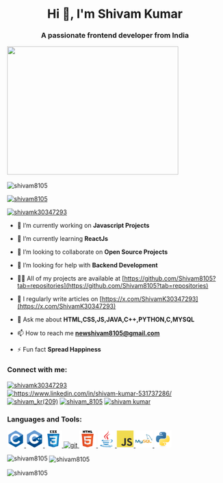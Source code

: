 <h1 align="center">Hi 👋, I'm Shivam Kumar</h1>
<h3 align="center">A passionate frontend developer from India</h3>
<img src="https://cdn.dribbble.com/users/1162077/screenshots/3848914/programmer.gif" width="400px", height="300px">

<p align="left"> <img src="https://komarev.com/ghpvc/?username=shivam8105&label=Profile%20views&color=0e75b6&style=flat" alt="shivam8105" /> </p>

<p align="left"> <a href="https://github.com/ryo-ma/github-profile-trophy"><img src="https://github-profile-trophy.vercel.app/?username=shivam8105" alt="shivam8105" /></a> </p>

<p align="left"> <a href="https://twitter.com/shivamk30347293" target="blank"><img src="https://img.shields.io/twitter/follow/shivamk30347293?logo=twitter&style=for-the-badge" alt="shivamk30347293" /></a> </p>

- 🔭 I’m currently working on **Javascript Projects**

- 🌱 I’m currently learning **ReactJs**

- 👯 I’m looking to collaborate on **Open Source Projects**

- 🤝 I’m looking for help with **Backend Development**

- 👨‍💻 All of my projects are available at [https://github.com/Shivam8105?tab=repositories](https://github.com/Shivam8105?tab=repositories)

- 📝 I regularly write articles on [https://x.com/ShivamK30347293](https://x.com/ShivamK30347293)

- 💬 Ask me about **HTML,CSS,JS,JAVA,C++,PYTHON,C,MYSQL**

- 📫 How to reach me **newshivam8105@gmail.com**

- ⚡ Fun fact **Spread Happiness**

<h3 align="left">Connect with me:</h3>
<p align="left">
<a href="https://twitter.com/shivamk30347293" target="blank"><img align="center" src="https://raw.githubusercontent.com/rahuldkjain/github-profile-readme-generator/master/src/images/icons/Social/twitter.svg" alt="shivamk30347293" height="30" width="40" /></a>
<a href="https://linkedin.com/in/https://www.linkedin.com/in/shivam-kumar-531737286/" target="blank"><img align="center" src="https://raw.githubusercontent.com/rahuldkjain/github-profile-readme-generator/master/src/images/icons/Social/linked-in-alt.svg" alt="https://www.linkedin.com/in/shivam-kumar-531737286/" height="30" width="40" /></a>
<a href="https://instagram.com/shivam_kr(209)" target="blank"><img align="center" src="https://raw.githubusercontent.com/rahuldkjain/github-profile-readme-generator/master/src/images/icons/Social/instagram.svg" alt="shivam_kr(209)" height="30" width="40" /></a>
<a href="https://codeforces.com/profile/shivam_8105" target="blank"><img align="center" src="https://raw.githubusercontent.com/rahuldkjain/github-profile-readme-generator/master/src/images/icons/Social/codeforces.svg" alt="shivam_8105" height="30" width="40" /></a>
<a href="https://www.leetcode.com/shivam kumar" target="blank"><img align="center" src="https://raw.githubusercontent.com/rahuldkjain/github-profile-readme-generator/master/src/images/icons/Social/leet-code.svg" alt="shivam kumar" height="30" width="40" /></a>
</p>

<h3 align="left">Languages and Tools:</h3>
<p align="left"> <a href="https://www.cprogramming.com/" target="_blank" rel="noreferrer"> <img src="https://raw.githubusercontent.com/devicons/devicon/master/icons/c/c-original.svg" alt="c" width="40" height="40"/> </a> <a href="https://www.w3schools.com/cpp/" target="_blank" rel="noreferrer"> <img src="https://raw.githubusercontent.com/devicons/devicon/master/icons/cplusplus/cplusplus-original.svg" alt="cplusplus" width="40" height="40"/> </a> <a href="https://www.w3schools.com/css/" target="_blank" rel="noreferrer"> <img src="https://raw.githubusercontent.com/devicons/devicon/master/icons/css3/css3-original-wordmark.svg" alt="css3" width="40" height="40"/> </a> <a href="https://git-scm.com/" target="_blank" rel="noreferrer"> <img src="https://www.vectorlogo.zone/logos/git-scm/git-scm-icon.svg" alt="git" width="40" height="40"/> </a> <a href="https://www.w3.org/html/" target="_blank" rel="noreferrer"> <img src="https://raw.githubusercontent.com/devicons/devicon/master/icons/html5/html5-original-wordmark.svg" alt="html5" width="40" height="40"/> </a> <a href="https://www.java.com" target="_blank" rel="noreferrer"> <img src="https://raw.githubusercontent.com/devicons/devicon/master/icons/java/java-original.svg" alt="java" width="40" height="40"/> </a> <a href="https://developer.mozilla.org/en-US/docs/Web/JavaScript" target="_blank" rel="noreferrer"> <img src="https://raw.githubusercontent.com/devicons/devicon/master/icons/javascript/javascript-original.svg" alt="javascript" width="40" height="40"/> </a> <a href="https://www.mysql.com/" target="_blank" rel="noreferrer"> <img src="https://raw.githubusercontent.com/devicons/devicon/master/icons/mysql/mysql-original-wordmark.svg" alt="mysql" width="40" height="40"/> </a> <a href="https://www.python.org" target="_blank" rel="noreferrer"> <img src="https://raw.githubusercontent.com/devicons/devicon/master/icons/python/python-original.svg" alt="python" width="40" height="40"/> </a> </p>

<p><img align="left" src="https://github-readme-stats.vercel.app/api/top-langs?username=shivam8105&show_icons=true&locale=en&layout=compact" alt="shivam8105" /></p>

<p>&nbsp;<img align="center" src="https://github-readme-stats.vercel.app/api?username=shivam8105&show_icons=true&locale=en" alt="shivam8105" /></p>

<p><img align="center" src="https://github-readme-streak-stats.herokuapp.com/?user=shivam8105&" alt="shivam8105" /></p>
